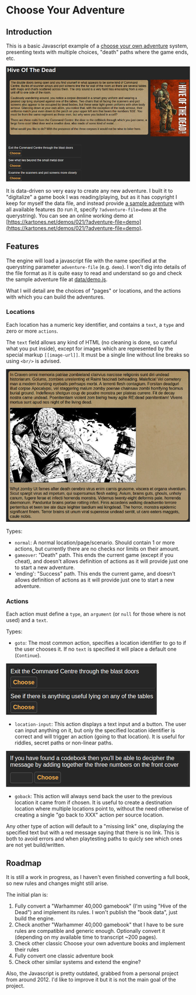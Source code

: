 # Choose Your Adventure

## Introduction

This is a basic Javascript example of a [choose your own adventure](https://en.wikipedia.org/wiki/Choose_Your_Own_Adventure) system, presenting texts with multiple choices, "death" paths where the game ends, etc.

![Screenshot](doc/main-screenshot.png)

It is data-driven so very easy to create any new adventure. I built it to "digitalize" a game book I was reading/playing, but as it has copyright I keep for myself the data file, and instead provide [a sample adventure](data/demo.js) with all available features (to run it, specify `?adventure-file=demo` at the querystring).
You can see an online working demo at [https://kartones.net/demos/021/?adventure-file=demo](https://kartones.net/demos/021/?adventure-file=demo).

## Features

The engine will load a javascript file with the name specified at the querystring parameter `adventure-file` (e.g. `demo`). I won't dig into details of the file format as it is quite easy to read and understand so go and check the sample adventure file at [data/demo.js](data/demo.js).

What I will detail are the choices of "pages" or locations, and the actions with which you can build the adventures.

### Locations

Each location has a numeric key identifier, and contains a `text`, a `type` and zero or more `actions`.

The `text` field allows any kind of HTML (no cleaning is done, so careful what you put inside), except for images which are represented by the special markup `[[image-url]]`. It must be a single line without line breaks so using `<br/>` is advised.

![Text with inline image sample](doc/inline-image-screenshot.png)

Types:
- `normal`: A normal location/page/scenario. Should contain 1 or more actions, but currently there are no checks nor limits on their amount.
- `gameover`: "Death" path. This ends the current game (except if you cheat), and doesn't allows definition of actions as it will provide just one to start a new adventure.
- 'ending': "Success" path. This ends the current game, and doesn't allows definition of actions as it will provide just one to start a new adventure.

### Actions

Each action must define a `type`, an `argument` (or `null` for those where is not used) and a `text`.

Types:
- `goto`: The most common action, specifies a location identifier to go to if the user chooses it. If no `text` is specified it will place a default one (`Continue`).

![Goto sample](doc/goto-screenshot.png)
- `location-input`: This action displays a text input and a button. The user can input anything on it, but only the specified location identifier is correct and will trigger an action (going to that location). It is useful for riddles, secret paths or non-linear paths.

![Location input sample](doc/location-input-screenshot.png)
- `goback`: This action will always send back the user to the previous location it came from if chosen. It is useful to create a destination location where multiple locations point to, without the need otherwise of creating a single "go back to XXX" action per source location.

Any other type of action will default to a "missing link" one, displaying the specified text but with a red message saying that there is no link. This is both to avoid errors and when playtesting paths to quicly see which ones are not yet build/written.

## Roadmap

It is still a work in progress, as I haven't even finished converting a full book, so new rules and changes might still arise.

The initial plan is:

1. Fully convert a "Warhammer 40,000 gamebook" (I'm using "Hive of the Dead") and implement its rules. I won't publish the "book data", just build the engine.
2. Check another "Warhammer 40,000 gamebook" that I have to be sure rules are compatible and generic enough. Optionally convert it (depending on my available time to transcript ~200 pages).
3. Check other classic Choose your own adventure books and implement their rules
4. Fully convert one classic adventure book
5. Check other similar systems and extend the engine?

Also, the Javascript is pretty outdated, grabbed from a personal project from around 2012. I'd like to improve it but it is not the main goal of the project.